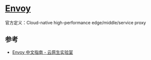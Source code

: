 # [Envoy](https://github.com/envoyproxy/envoy/)

官方定义：Cloud-native high-performance edge/middle/service proxy



## 参考

- [Envoy 中文指南 - 云原生实验室](https://fuckcloudnative.io/envoy-handbook)



